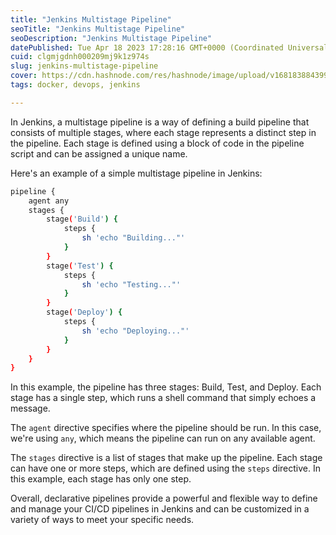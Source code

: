```yaml
---
title: "Jenkins Multistage Pipeline"
seoTitle: "Jenkins Multistage Pipeline"
seoDescription: "Jenkins Multistage Pipeline"
datePublished: Tue Apr 18 2023 17:28:16 GMT+0000 (Coordinated Universal Time)
cuid: clgmjgdnh000209mj9k1z974s
slug: jenkins-multistage-pipeline
cover: https://cdn.hashnode.com/res/hashnode/image/upload/v1681838843991/ecdbc8f0-620a-4753-b384-f8c6a04a0e27.jpeg
tags: docker, devops, jenkins

---
```


In Jenkins, a multistage pipeline is a way of defining a build pipeline that consists of multiple stages, where each stage represents a distinct step in the pipeline. Each stage is defined using a block of code in the pipeline script and can be assigned a unique name.

Here's an example of a simple multistage pipeline in Jenkins:

```bash
pipeline {
    agent any
    stages {
        stage('Build') {
            steps {
                sh 'echo "Building..."'
            }
        }
        stage('Test') {
            steps {
                sh 'echo "Testing..."'
            }
        }
        stage('Deploy') {
            steps {
                sh 'echo "Deploying..."'
            }
        }
    }
}
```

In this example, the pipeline has three stages: Build, Test, and Deploy. Each stage has a single step, which runs a shell command that simply echoes a message.

The `agent` directive specifies where the pipeline should be run. In this case, we're using `any`, which means the pipeline can run on any available agent.

The `stages` directive is a list of stages that make up the pipeline. Each stage can have one or more steps, which are defined using the `steps` directive. In this example, each stage has only one step.

Overall, declarative pipelines provide a powerful and flexible way to define and manage your CI/CD pipelines in Jenkins and can be customized in a variety of ways to meet your specific needs.